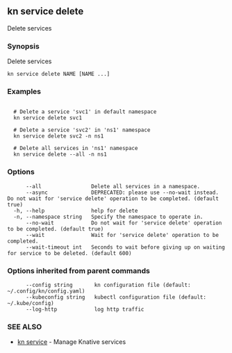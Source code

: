 ## kn service delete

Delete services

### Synopsis

Delete services

```
kn service delete NAME [NAME ...]
```

### Examples

```

  # Delete a service 'svc1' in default namespace
  kn service delete svc1

  # Delete a service 'svc2' in 'ns1' namespace
  kn service delete svc2 -n ns1

  # Delete all services in 'ns1' namespace
  kn service delete --all -n ns1
```

### Options

```
      --all                Delete all services in a namespace.
      --async              DEPRECATED: please use --no-wait instead. Do not wait for 'service delete' operation to be completed. (default true)
  -h, --help               help for delete
  -n, --namespace string   Specify the namespace to operate in.
      --no-wait            Do not wait for 'service delete' operation to be completed. (default true)
      --wait               Wait for 'service delete' operation to be completed.
      --wait-timeout int   Seconds to wait before giving up on waiting for service to be deleted. (default 600)
```

### Options inherited from parent commands

```
      --config string       kn configuration file (default: ~/.config/kn/config.yaml)
      --kubeconfig string   kubectl configuration file (default: ~/.kube/config)
      --log-http            log http traffic
```

### SEE ALSO

* [kn service](kn_service.md)	 - Manage Knative services

